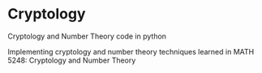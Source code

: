 # Cryptology
Cryptology and Number Theory code in python

Implementing cryptology and number theory techniques learned in MATH 5248: Cryptology and Number Theory
